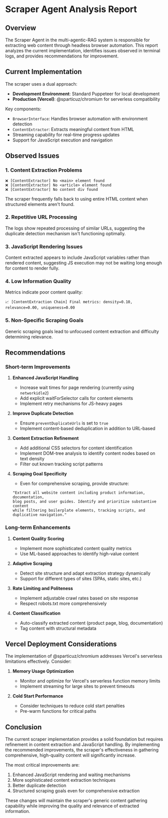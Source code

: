 # Scraper Agent Analysis Report

## Overview

The Scraper Agent in the multi-agentic-RAG system is responsible for extracting web content through headless browser automation. This report analyzes the current implementation, identifies issues observed in terminal logs, and provides recommendations for improvement.

## Current Implementation

The scraper uses a dual approach:
- **Development Environment**: Standard Puppeteer for local development
- **Production (Vercel)**: @sparticuz/chromium for serverless compatibility

Key components:
- `BrowserInterface`: Handles browser automation with environment detection
- `ContentExtractor`: Extracts meaningful content from HTML
- Streaming capability for real-time progress updates
- Support for JavaScript execution and navigation

## Observed Issues

### 1. Content Extraction Problems
```
❌ [ContentExtractor] No <main> element found
❌ [ContentExtractor] No <article> element found
❌ [ContentExtractor] No content div found
```
The scraper frequently falls back to using entire HTML content when structured elements aren't found.

### 2. Repetitive URL Processing
The logs show repeated processing of similar URLs, suggesting the duplicate detection mechanism isn't functioning optimally.

### 3. JavaScript Rendering Issues
Content extracted appears to include JavaScript variables rather than rendered content, suggesting JS execution may not be waiting long enough for content to render fully.

### 4. Low Information Quality
Metrics indicate poor content quality:
```
📈 [ContentExtraction Chain] Final metrics: density=0.10, relevance=0.00, uniqueness=0.00
```

### 5. Non-Specific Scraping Goals
Generic scraping goals lead to unfocused content extraction and difficulty determining relevance.

## Recommendations

### Short-term Improvements

1. **Enhanced JavaScript Handling**
   - Increase wait times for page rendering (currently using `networkidle2`)
   - Add explicit waitForSelector calls for content elements
   - Implement retry mechanisms for JS-heavy pages

2. **Improve Duplicate Detection**
   - Ensure `preventDuplicateUrls` is set to `true` 
   - Implement content-based deduplication in addition to URL-based

3. **Content Extraction Refinement**
   - Add additional CSS selectors for content identification
   - Implement DOM-tree analysis to identify content nodes based on text density
   - Filter out known tracking script patterns

4. **Scraping Goal Specificity**
   - Even for comprehensive scraping, provide structure:
   ```
   "Extract all website content including product information, documentation, 
   blog posts, and user guides. Identify and prioritize substantive content 
   while filtering boilerplate elements, tracking scripts, and duplicative navigation."
   ```

### Long-term Enhancements

1. **Content Quality Scoring**
   - Implement more sophisticated content quality metrics
   - Use ML-based approaches to identify high-value content

2. **Adaptive Scraping**
   - Detect site structure and adapt extraction strategy dynamically
   - Support for different types of sites (SPAs, static sites, etc.)

3. **Rate Limiting and Politeness**
   - Implement adjustable crawl rates based on site response
   - Respect robots.txt more comprehensively

4. **Content Classification**
   - Auto-classify extracted content (product page, blog, documentation)
   - Tag content with structural metadata

## Vercel Deployment Considerations

The implementation of @sparticuz/chromium addresses Vercel's serverless limitations effectively. Consider:

1. **Memory Usage Optimization**
   - Monitor and optimize for Vercel's serverless function memory limits
   - Implement streaming for large sites to prevent timeouts

2. **Cold Start Performance**
   - Consider techniques to reduce cold start penalties
   - Pre-warm functions for critical paths

## Conclusion

The current scraper implementation provides a solid foundation but requires refinement in content extraction and JavaScript handling. By implementing the recommended improvements, the scraper's effectiveness in gathering comprehensive, high-quality content will significantly increase.

The most critical improvements are:
1. Enhanced JavaScript rendering and waiting mechanisms
2. More sophisticated content extraction techniques 
3. Better duplicate detection
4. Structured scraping goals even for comprehensive extraction

These changes will maintain the scraper's generic content gathering capability while improving the quality and relevance of extracted information. 